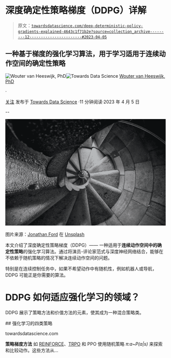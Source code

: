 # 深度确定性策略梯度（DDPG）详解

> 原文：[`towardsdatascience.com/deep-deterministic-policy-gradients-explained-4643c1f71b2e?source=collection_archive---------12-----------------------#2023-04-05`](https://towardsdatascience.com/deep-deterministic-policy-gradients-explained-4643c1f71b2e?source=collection_archive---------12-----------------------#2023-04-05)

## 一种基于梯度的强化学习算法，用于学习适用于连续动作空间的确定性策略

[](https://wvheeswijk.medium.com/?source=post_page-----4643c1f71b2e--------------------------------)![Wouter van Heeswijk, PhD](https://wvheeswijk.medium.com/?source=post_page-----4643c1f71b2e--------------------------------)[](https://towardsdatascience.com/?source=post_page-----4643c1f71b2e--------------------------------)![Towards Data Science](https://towardsdatascience.com/?source=post_page-----4643c1f71b2e--------------------------------) [Wouter van Heeswijk, PhD](https://wvheeswijk.medium.com/?source=post_page-----4643c1f71b2e--------------------------------)

·

[关注](https://medium.com/m/signin?actionUrl=https%3A%2F%2Fmedium.com%2F_%2Fsubscribe%2Fuser%2F33f45c9ab481&operation=register&redirect=https%3A%2F%2Ftowardsdatascience.com%2Fdeep-deterministic-policy-gradients-explained-4643c1f71b2e&user=Wouter+van+Heeswijk%2C+PhD&userId=33f45c9ab481&source=post_page-33f45c9ab481----4643c1f71b2e---------------------post_header-----------) 发布于 [Towards Data Science](https://towardsdatascience.com/?source=post_page-----4643c1f71b2e--------------------------------) ·11 分钟阅读·2023 年 4 月 5 日[](https://medium.com/m/signin?actionUrl=https%3A%2F%2Fmedium.com%2F_%2Fvote%2Ftowards-data-science%2F4643c1f71b2e&operation=register&redirect=https%3A%2F%2Ftowardsdatascience.com%2Fdeep-deterministic-policy-gradients-explained-4643c1f71b2e&user=Wouter+van+Heeswijk%2C+PhD&userId=33f45c9ab481&source=-----4643c1f71b2e---------------------clap_footer-----------)

--

[](https://medium.com/m/signin?actionUrl=https%3A%2F%2Fmedium.com%2F_%2Fbookmark%2Fp%2F4643c1f71b2e&operation=register&redirect=https%3A%2F%2Ftowardsdatascience.com%2Fdeep-deterministic-policy-gradients-explained-4643c1f71b2e&source=-----4643c1f71b2e---------------------bookmark_footer-----------)![](img/f2b615669a6ed7f8931e91857e17ab23.png)

图片来源：[Jonathan Ford](https://unsplash.com/@jonfordphotos?utm_source=medium&utm_medium=referral) 在 [Unsplash](https://unsplash.com/?utm_source=medium&utm_medium=referral)

本文介绍了深度确定性策略梯度（DDPG）—— 一种适用于**连续动作空间中的确定性策略**的强化学习算法。通过将演员-评论家范式与深度神经网络结合，能够在不依赖于随机策略的情况下解决连续动作空间的问题。

特别是在连续控制任务中，如果不希望动作中有随机性，例如机器人或导航，DDPG 可能正是你需要的算法。

# DDPG 如何适应强化学习的领域？

DDPG 展示了策略方法和价值方法的元素，使其成为一种混合策略类。

[](/the-four-policy-classes-of-reinforcement-learning-38185daa6c8a?source=post_page-----4643c1f71b2e--------------------------------) ## 强化学习的四类策略

towardsdatascience.com

**策略梯度方法** 如 [REINFORCE](https://medium.com/towards-data-science/policy-gradients-in-reinforcement-learning-explained-ecec7df94245)、[TRPO](https://medium.com/towards-data-science/trust-region-policy-optimization-trpo-explained-4b56bd206fc2) 和 PPO 使用随机策略 *π:a~P(a|s)* 来探索和比较动作。这些方法从…

